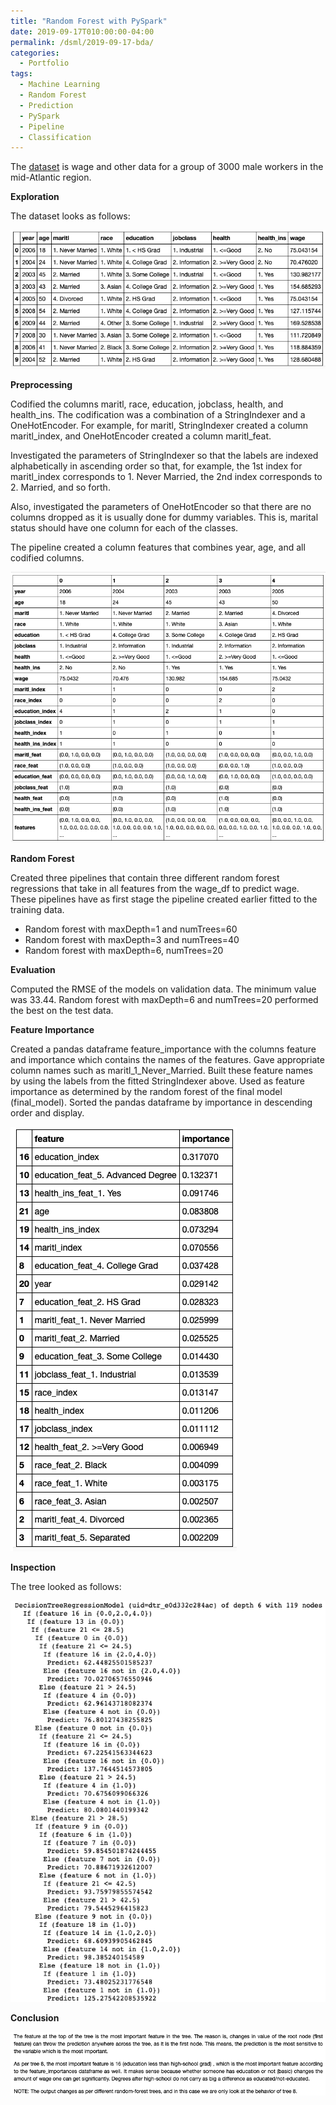 ```yaml
---
title: "Random Forest with PySpark"
date: 2019-09-17T010:00:00-04:00
permalink: /dsml/2019-09-17-bda/
categories:
  - Portfolio
tags:
  - Machine Learning
  - Random Forest
  - Prediction
  - PySpark
  - Pipeline
  - Classification
---
```

The [dataset](https://rdrr.io/cran/ISLR/man/Wage.html) is wage and other data for a group of 3000 male workers in the mid-Atlantic region.

**Exploration**

The dataset looks as follows:

<img src="/assets/images/big-data-analytics/wk5-1.png?raw=true"/>

**Preprocessing**

Codified the columns maritl, race, education, jobclass, health, and health_ins. The codification was a combination of a StringIndexer and a OneHotEncoder. For example, for maritl, StringIndexer created a column maritl_index, and OneHotEncoder created a column maritl_feat. 

Investigated the parameters of StringIndexer so that the labels are indexed alphabetically in ascending order so that, for example, the 1st index for maritl_index corresponds to 1. Never Married, the 2nd index corresponds to 2. Married, and so forth. 

Also, investigated the parameters of  OneHotEncoder so that there are no columns dropped as it is usually done for dummy variables. This is, marital status should have one column for each of the classes.

The pipeline created a column features that combines year, age, and all codified columns.

<img src="/assets/images/big-data-analytics/wk5-2.png?raw=true"/>

**Random Forest**

Created three pipelines that contain three different random forest regressions that take in all features from the wage_df to predict wage. These pipelines have as first stage the pipeline created earlier fitted to the training data.

- Random forest with maxDepth=1 and numTrees=60
- Random forest with maxDepth=3 and numTrees=40
- Random forest with maxDepth=6, numTrees=20

**Evaluation**

Computed the RMSE of the models on validation data. The minimum value was 33.44. Random forest with maxDepth=6 and numTrees=20 performed the best on the test data.

**Feature Importance**

Created a pandas dataframe feature_importance with the columns feature and importance which contains the names of the features. Gave appropriate column names such as maritl_1_Never_Married. Built these feature names by using the labels from the fitted StringIndexer above. Used as feature importance as determined by the random forest of the final model (final_model). Sorted the pandas dataframe by importance in descending order and display.

<img src="/assets/images/big-data-analytics/wk5-3.png?raw=true"/>

**Inspection**

The tree looked as follows:

<img src="/assets/images/big-data-analytics/wk5-4.png?raw=true"/>

**Conclusion**

<img src="/assets/images/big-data-analytics/wk5-6.png?raw=true"/>

